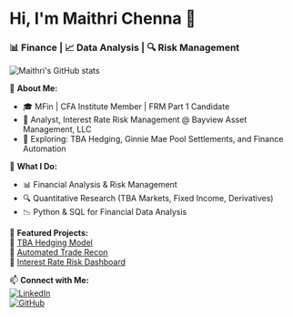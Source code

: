 # Hi, I'm Maithri Chenna 👋  
### 📊 Finance | 📈 Data Analysis | 🔍 Risk Management  

![Maithri's GitHub stats](https://github-readme-stats.vercel.app/api?username=maithrichenna1&show_icons=true&theme=radical)

🚀 **About Me:**  
- 🎓 MFin | CFA Institute Member | FRM Part 1 Candidate  
- 💼 Analyst, Interest Rate Risk Management @ Bayview Asset Management, LLC  
- 📌 Exploring: TBA Hedging, Ginnie Mae Pool Settlements, and Finance Automation  

🌟 **What I Do:**  
- 📊 Financial Analysis & Risk Management  
- 🔍 Quantitative Research (TBA Markets, Fixed Income, Derivatives)  
- 📉 Python & SQL for Financial Data Analysis  

📂 **Featured Projects:**  
🔹 [TBA Hedging Model](https://github.com/maithrichenna1/tba-hedging)  
🔹 [Automated Trade Recon](https://github.com/maithrichenna1/trade-recon)  
🔹 [Interest Rate Risk Dashboard](https://github.com/maithrichenna1/risk-dashboard)  

📫 **Connect with Me:**  
[![LinkedIn](https://img.shields.io/badge/-LinkedIn-blue?style=flat&logo=linkedin)](https://linkedin.com/in/maithric)  
[![GitHub](https://img.shields.io/badge/-GitHub-black?style=flat&logo=github)](https://github.com/maithrichenna1)  

